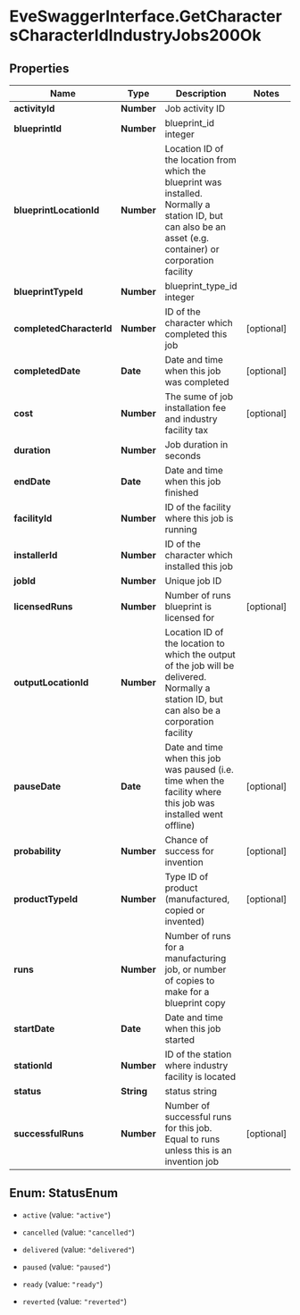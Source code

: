 # EveSwaggerInterface.GetCharactersCharacterIdIndustryJobs200Ok

## Properties
Name | Type | Description | Notes
------------ | ------------- | ------------- | -------------
**activityId** | **Number** | Job activity ID | 
**blueprintId** | **Number** | blueprint_id integer | 
**blueprintLocationId** | **Number** | Location ID of the location from which the blueprint was installed. Normally a station ID, but can also be an asset (e.g. container) or corporation facility | 
**blueprintTypeId** | **Number** | blueprint_type_id integer | 
**completedCharacterId** | **Number** | ID of the character which completed this job | [optional] 
**completedDate** | **Date** | Date and time when this job was completed | [optional] 
**cost** | **Number** | The sume of job installation fee and industry facility tax | [optional] 
**duration** | **Number** | Job duration in seconds | 
**endDate** | **Date** | Date and time when this job finished | 
**facilityId** | **Number** | ID of the facility where this job is running | 
**installerId** | **Number** | ID of the character which installed this job | 
**jobId** | **Number** | Unique job ID | 
**licensedRuns** | **Number** | Number of runs blueprint is licensed for | [optional] 
**outputLocationId** | **Number** | Location ID of the location to which the output of the job will be delivered. Normally a station ID, but can also be a corporation facility | 
**pauseDate** | **Date** | Date and time when this job was paused (i.e. time when the facility where this job was installed went offline) | [optional] 
**probability** | **Number** | Chance of success for invention | [optional] 
**productTypeId** | **Number** | Type ID of product (manufactured, copied or invented) | [optional] 
**runs** | **Number** | Number of runs for a manufacturing job, or number of copies to make for a blueprint copy | 
**startDate** | **Date** | Date and time when this job started | 
**stationId** | **Number** | ID of the station where industry facility is located | 
**status** | **String** | status string | 
**successfulRuns** | **Number** | Number of successful runs for this job. Equal to runs unless this is an invention job | [optional] 


<a name="StatusEnum"></a>
## Enum: StatusEnum


* `active` (value: `"active"`)

* `cancelled` (value: `"cancelled"`)

* `delivered` (value: `"delivered"`)

* `paused` (value: `"paused"`)

* `ready` (value: `"ready"`)

* `reverted` (value: `"reverted"`)




